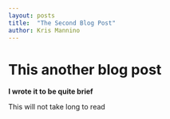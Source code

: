 ```yaml
---
layout: posts
title:  "The Second Blog Post"
author: Kris Mannino
---
```

# This another blog post

**I wrote it to be quite brief**

This will not take long to read